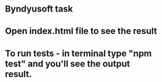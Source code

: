 # Byndyusoft task

# Open index.html file to see the result

# To run tests - in terminal type "npm test" and you'll see the output result.